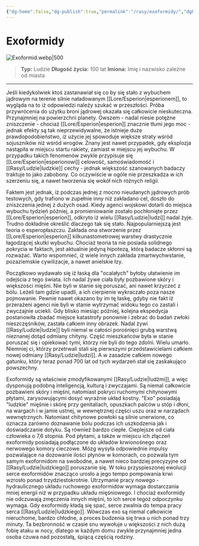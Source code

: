 ```yaml
---
{"dg-home":false,"dg-publish":true,"permalink":"/rasy/exoformidy/","dgPassFrontmatter":true}
---
```


# Exoformidy

![Exoformid.webp|500](/img/user/Vault/Grafiki/Lore/Exoformid.webp)

> **Typ:** Ludzie
> **Długość życia:** 100 lat
> **Imiona:** Imię i nazwisko zależne od miasta

---

Jeśli kiedykolwiek ktoś zastanawiał się co by się stało z wybuchem jądrowym na terenie silnie naładowanym [[Lore/Esperion\|esperionem]], to wygląda na to iż odpowiedzi należy szukać w przeszłości. Próba przywrócenia do użytku broni jądrowej okazała się całkowicie nieskuteczna. Przynajmniej na powierzchni planety. Owszem - nadal niesie potężne zniszczenie - chociaż [[Lore/Esperion\|esperion]] znacznie tłumi jego moc - jednak efekty są tak nieprzewidywalne, że istnieje duże prawdopodobieństwo, iż użycie jej spowoduje większe straty wśród sojuszników niż wśród wrogów. Znany jest nawet przypadek, gdy eksplozja nastąpiła w miejscu startu rakiety, zamiast w miejscu jej wybuchu. W przypadku takich fenomenów zwykle przypisuje się [[Lore/Esperion\|esperionowi]] celowość, samoświadomość i [[Rasy/Ludzie\|ludzkie]] cechy - jednak większość szanowanych badaczy traktuje to jako zabobony. Co oczywiście w ogóle nie przeszkadza w ich szerzeniu się, a nawet tworzenia się wokół nich różnych religii.

Faktem jest jednak, iż podczas jednej z mocno nieudanych jądrowych prób testowych, gdy trafiono w zupełnie inny niż zakładano cel, doszło do zniszczenia jednej z dużych osad. Kiedy agenci wojskowi dotarli do miejsca wybuchu tydzień później, a promieniowanie zostało pochłonięte przez [[Lore/Esperion\|esperion]], odkryto iż wielu [[Rasy/Ludzie\|ludzi]] nadal żyje. Trudno dokładnie określić dlaczego tak się stało. Najpopularniejszą jest teoria o esperopłaszczu. Zakłada ona stworzenie przez [[Lore/Esperion\|esperion]] kilkunastometrowej warstwy drastycznie łagodzącej skutki wybuchu. Chociaż teoria ta nie posiada solidnego pokrycia w faktach, jest aktualnie jedyną hipotezą, którą badacze skłonni są rozważać. Warto wspomnieć, iż wiele innych zakłada zmartwychwstanie, pozaziemskie cywilizacje, a nawet anielskie łzy.

Początkowo wydawało się iż łaską dla "ocalałych" byłoby ułatwienie im odejścia z tego świata. Ich nadal żywe ciała były pozbawione skóry i większości mięśni. Nie byli w stanie się poruszać, ani nawet krzyczeć z bólu. Leżeli tam gdzie upadli, a ich cierpienie wykraczało poza nasze pojmowanie. Pewnie nawet okazano by im tę łaskę, gdyby nie fakt iż przerażeni agenci nie byli w stanie wytrzymać widoku tego co zastali i zwyczajnie uciekli. Gdy blisko miesiąc później, kolejna ekspedycja postanowiła zbadać miejsce katastrofy ponownie i zebrać do badań zwłoki nieszczęśników, zastała całkiem inny obrazek. Nadal żywi [[Rasy/Ludzie\|ludzie]] byli niemal w całości porośnięci grubą warstwą nieznanej dotąd odmiany chityny. Część mieszkańców była w stanie poruszać się i opiekować tymi, którzy nie byli do tego zdolni. Wielu umarło. Niemniej ci, którzy przetrwali stali się pierwszymi przedstawicielami całkiem nowej odmiany [[Rasy/Ludzie\|ludzi]]. A w zasadzie całkiem nowego gatunku, który teraz ponad 700 lat od tych wydarzeń stał się zaskakująco powszechny.

Exoformidy są właściwie zmodyfikowanymi [[Rasy/Ludzie\|ludźmi]], a więc dysponują podobną inteligencją, kulturą i zwyczajami. Są niemal całkowicie pozbawieni skóry i mięśni, natomiast pokryci ruchomymi chitynowymi płytami, zarysowującymi dosyć wyraźnie układ kostny. "Exo" posiadają "ludzkie" mięśnie i skórę przy genitaliach, opuszkach palców u stóp i dłoni, na wargach i w jamie ustnej, w wewnętrznej części uszu oraz w narządach wewnętrznych. Natomiast chitynowe powłoki są silnie unerwione, co oznacza zarówno doznawanie bólu podczas ich uszkodzenia jak i doświadczanie dotyku. Są również bardzo ciepłe. Cieplejsze od ciała człowieka o 7,6 stopnia. Pod płytami, a także w miejscu ich złączeń exoformidy posiadają podłączone do układów krwionośnego oraz nerwowego komory cieczowe. Mózg wysyła odpowiednie impulsy pozwalające na dozowanie ilości płynów w komorach, co pozwala tym samym exoformidom na swobodne, a nawet nieco bardziej precyzyjne od [[Rasy/Ludzie\|ludzkiego]] poruszanie się. W toku przyspieszonej ewolucji serce exoformidów znacząco urosło a jego tempo pompowania krwi wzrosło ponad trzydziestokrotnie. Utrzymanie pracy nowego - hydraulicznego układu ruchowego exoformidów wymaga dostarczania mniej energii niż w przypadku układu mięśniowego. I chociaż exoformidy nie odczuwają zmęczenia innych mięśni, to ich serce tegoż odpoczynku wymaga. Gdy exoformidy kładą się spać, serce zwalnia do tempa pracy serca [[Rasy/Ludzie\|ludzkiego]]. Wówczas exo są niemal całkowicie nieruchome, bardzo chłodne, a proces budzenia się trwa u nich ponad trzy minuty. Ta bezbronność w czasie snu wywołuje u większości z nich dużą fobię ataku w nocy, dlatego w każdym domu zwykle przynajmniej jedna osoba czuwa nad pozostałą, śpiącą częścią rodziny.